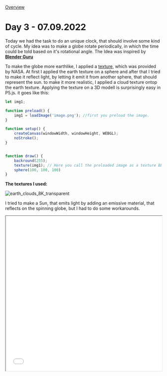 [Overview](../../readme.md)
# **Day 3 - 07.09.2022**

Today we had the task to do an unique clock, that should involve some kind of cycle. My idea was to make a globe rotate periodically, in which the time could be told based on it's rotational angle. The Idea was inspired by [**Blender Guru**](https://www.youtube.com/watch?v=0YZzHn0iz8U)

To make the globe more earthlike, I applied a [texture](https://www.dropbox.com/sh/1rxblwi19i78ieh/AADNsHNRA7SysJ015GkXplewa?dl=0), which was provided by NASA. At first I applied the earth texture on a sphere and after that I tried to make it reflect light, by letting it emit it from another sphere, that should represent the sun. to make it more realistic, I applied a cloud texture ontop the earth texture. Applying the texture on a 3D modell is surprisingly easy in P5.js. it goes like this:

```javascript
let img1;

function preload() {
    img1 = loadImage('image.png'); //first you preload the image.
}

function setup() {
    createCanvas(windowWidth, windowHeight, WEBGL);
    noStroke();
}


function draw() {
	backround(255);
	texture(img1); // Here you call the preloaded image as a texture BEFORE the mesh is created.
    sphere(100, 100, 100)
}

```

**The textures I used:**

![earth_clouds_8K_transparent](earth_clouds_8K_transparent.png "earth_clouds_8K_transparent")

I tried to make a Sun, that emits light by adding an emissive material, that reflects on the spinning globe, but I had to do some workarounds. 

<iframe src="/content/day03/01/index.html" width="100%" height="500px"></iframe>
